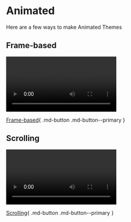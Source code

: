 # Animated

Here are a few ways to make Animated Themes

## Frame-based

<video controls>
<source src="../animated/imgs/frame/vf.mp4" type="video/mp4">
</video>

[Frame-based](Frame.md){ .md-button .md-button--primary }

## Scrolling

<video controls>
<source src="../animated/imgs/scrolling/vs.mp4" type="video/mp4">
</video>

[Scrolling](Scrolling.md){ .md-button .md-button--primary }